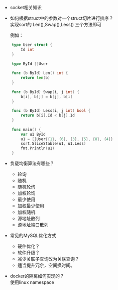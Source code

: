 - socket相关知识

- 如何根据struct中的参数对一个struct切片进行排序？                   
实现sort的 Len(),Swap(),Less() 三个方法即可                      

    例如：
```go
    type User struct {
    	Id int
    }
    
    type ById []User
    
    func (b ById) Len() int {
    	return len(b)
    }
    
    func (b ById) Swap(i, j int) {
    	b[i], b[j] = b[j], b[i]
    }
    
    func (b ById) Less(i, j int) bool {
    	return b[i].Id < b[j].Id
    }
    
    func main() {
    	var u1 ById
    	u1 = []User{{1}, {6}, {3}, {5}, {8}, {4}}    
    	sort.SliceStable(u1, u1.Less)
    	fmt.Println(u1)
    }

```


- 负载均衡算法有哪些？
    - 轮询
    - 随机
    - 随机轮询
    - 加权轮询
    - 最少使用
    - 加权最少使用
    - 加权随机
    - 源地址散列
    - 源地址端口散列
    
    
- 常见的MySQL优化方式
    - 硬件优化？
    - 软件升级？ 
    - 减少关联子查询改为关联查询？
    - 适当提升冗余，空间换时间。                     
    
  
    
- docker的隔离如何实现的？               
    使用linux namespace                   
    
    
    
        
    


